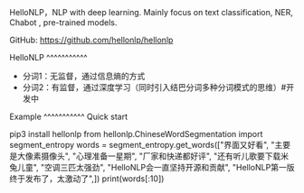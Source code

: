 HelloNLP，NLP with deep learning. Mainly focus on text classification, NER, Chabot , pre-trained models.

GitHub: https://github.com/hellonlp/hellonlp



HelloNLP
^^^^^^^^^^^                     
 - 分词1：无监督，通过信息熵的方式
 - 分词2：有监督，通过深度学习（同时引入结巴分词多种分词模式的思维）#开发中




Example
^^^^^^^^^^^
Quick start

>>>
pip3 install hellonlp
from hellonlp.ChineseWordSegmentation import segment_entropy
words = segment_entropy.get_words(["界面又好看",
                            "主要是大像素摄像头",
                            "心理准备一星期",
                            "厂家和快递都好评",
                            "还有听儿歌要下载米兔儿童",
                            "空调三匹太强劲",
                            "HelloNLP会一直坚持开源和贡献",
			    "HelloNLP第一版终于发布了，太激动了",])
print(words[:10])
